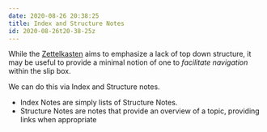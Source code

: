 ```yaml
---
date: 2020-08-26 20:38:25
title: Index and Structure Notes
id: 2020-08-26t20-38-25z
---
```


While the [Zettelkasten](./2020-08-24t15-19-14z.md) aims to emphasize a lack of
top down structure, it may be useful to provide a minimal notion of one to
_facilitate navigation_ within the slip box.

We can do this via Index and Structure notes.

- Index Notes are simply lists of Structure Notes.
- Structure Notes are notes that provide an overview of a topic, providing
  links when appropriate
